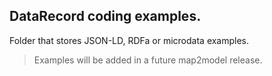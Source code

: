 ## DataRecord coding examples. 
Folder that stores JSON-LD, RDFa or microdata examples.
>Examples will be added in a future map2model release.
